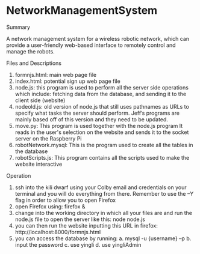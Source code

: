 # NetworkManagementSystem
Summary

A network management system for a wireless robotic network, which can provide a user-friendly web-based interface to remotely control and manage the robots.

Files and Descriptions

  1.	formnjs.html: main web page file
  2.	index.html: potential sign up web page file
  3.	node.js: this program is used to perform all the server side operations which include: fetching data from the database, and sending         it to the client side (website)
  4.	nodeold.js: old version of node.js that still uses pathnames as URLs to specify what tasks the server should perform. Jeff’s programs are mainly based off of this version and they need to be updated.
  5.	move.py: This program is used together with the node.js program It reads in the user's selection on the website and sends it to the socket server on the Raspberry Pi
  6.	robotNetwork.mysql: This is the program used to create all the tables in the database
  7.	robotScripts.js: This program contains all the scripts used to make the website interactive

Operation

  1.	ssh into the kili dwarf using your Colby email and credentials on your terminal and you will do everything from there. Remember to use the –Y flag in order to allow you to open Firefox
  2.	open Firefox using: firefox &
  3.	change into the working directory in which all your files are and run the node.js file to open the server like this: node node.js
  4.	you can then run the website inputting this URL in firefox: http://localhost:8000/formnjs.html
  5.	you can access the database by running: 
    a.	mysql -u {username} –p
    b.	input the password
    c.	use yingli
    d.	use yingliAdmin
